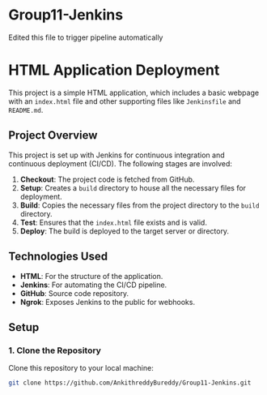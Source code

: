 # Group11-Jenkins

Edited this file to trigger pipeline automatically


# HTML Application Deployment

This project is a simple HTML application, which includes a basic webpage with an `index.html` file and other supporting files like `Jenkinsfile` and `README.md`.

## Project Overview

This project is set up with Jenkins for continuous integration and continuous deployment (CI/CD). The following stages are involved:

1. **Checkout**: The project code is fetched from GitHub.
2. **Setup**: Creates a `build` directory to house all the necessary files for deployment.
3. **Build**: Copies the necessary files from the project directory to the `build` directory.
4. **Test**: Ensures that the `index.html` file exists and is valid.
5. **Deploy**: The build is deployed to the target server or directory.


## Technologies Used

- **HTML**: For the structure of the application.
- **Jenkins**: For automating the CI/CD pipeline.
- **GitHub**: Source code repository.
- **Ngrok**: Exposes Jenkins to the public for webhooks.
  
## Setup

### 1. Clone the Repository

Clone this repository to your local machine:

```bash
git clone https://github.com/AnkithreddyBureddy/Group11-Jenkins.git
